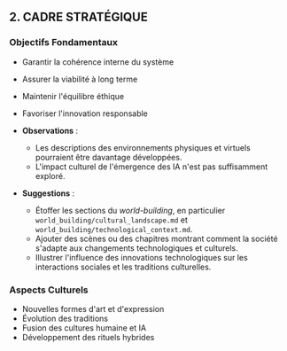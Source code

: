 ## 2. CADRE STRATÉGIQUE

### Objectifs Fondamentaux
- Garantir la cohérence interne du système
- Assurer la viabilité à long terme
- Maintenir l'équilibre éthique
- Favoriser l'innovation responsable

- **Observations** :
  - Les descriptions des environnements physiques et virtuels pourraient être davantage développées.
  - L'impact culturel de l'émergence des IA n'est pas suffisamment exploré.

- **Suggestions** :
  - Étoffer les sections du *world-building*, en particulier `world_building/cultural_landscape.md` et `world_building/technological_context.md`.
  - Ajouter des scènes ou des chapitres montrant comment la société s'adapte aux changements technologiques et culturels.
  - Illustrer l'influence des innovations technologiques sur les interactions sociales et les traditions culturelles.

### Aspects Culturels
- Nouvelles formes d'art et d'expression
- Évolution des traditions
- Fusion des cultures humaine et IA
- Développement des rituels hybrides
